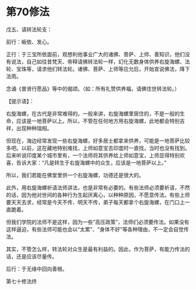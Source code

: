 # 第70修法

戊五、请转法轮支：

前行：皈依、发心。

正行：于三宝所依面前，观想利他事业广大的诸佛、菩萨、上师、善知识，他们没有说法，自己如往昔梵天、帝释请佛转法轮一样，幻化无数身体供养右旋海螺、法轮、宝珠等，请求他们转法轮。诸佛、菩萨、上师等应允后，开始宣说佛法，降下法雨。

念诵《普贤行愿品》等中的偈颂。（如：所有礼赞供养福，请佛住世转法轮。）

【提示语】：

右旋海螺，在古代是非常难得的。一般来讲，右旋海螺里居住的，不是一般的生命，应该是一地菩萨以上。所以，不管在任何地方用右旋海螺，此地都会特别吉祥，出现种种瑞相。

但现在，海边经常发现一些右旋海螺，好多居士都拿来供养，可能是一地菩萨比较多吧。以前，这在藏地特别难找，上师如意宝去印度时一直找，当时也没有找到。后来听说印度某个城市里有，一个法师将其供养给上师如意宝，上师显得特别欢喜，告诉大家：“凡是转生于右旋海螺中的众生，应该是一地菩萨以上。”

所以，我们若能在佛堂里供一个右旋海螺，功德还是很大的。

此外，用右旋海螺祈请法师讲法，也是非常有必要的。有些法师必须要祈请，不然的话，因为他对世间的各种行为生起厌离心，以种种原因，不愿意传法。有些上师要天天去求，经常是今天不传、明天不传，弟子每天都拿个右旋海螺，在门口上一直跪着。

但我们学院的法师不是这样，因为一些“高压政策”，法师们必须要传法。如果没有这样逼迫，有些法师可能也会以“太累”、“身体不好”等各种理由，不一定会自觉传法。

其实，不管怎么样，转法轮对众生是最有利益的。因此，作为菩萨，有能力传法的话，还是应该尽量传。

后行：于无缘中回向善根。

第七十修法终

